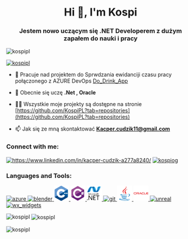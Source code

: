 <h1 align="center">Hi 👋, I'm Kospi</h1>
<h3 align="center">Jestem nowo uczącym się .NET Developerem z dużym zapałem do nauki i pracy</h3>

<p align="left"> <img src="https://komarev.com/ghpvc/?username=kospipl&label=Profile%20views&color=0e75b6&style=flat" alt="kospipl" /> </p>

<p align="left"> <a href="https://github.com/ryo-ma/github-profile-trophy"><img src="https://github-profile-trophy.vercel.app/?username=kospipl" alt="kospipl" /></a> </p>

- 🔭 Pracuje nad projektem do Sprwdzania ewidanciji czasu pracy połączonego z AZURE DevOps [Do_Drink_App](https://github.com/KospiPL/Do_Drink_App)

- 🌱 Obecnie się uczę **.Net , Oracle**

- 👨‍💻 Wszystkie moje projekty są dostępne na stronie [https://github.com/KospiPL?tab=repositories](https://github.com/KospiPL?tab=repositories)

- 📫 Jak się ze mną skontaktować **Kacper.cudzik11@gmail.com**

<h3 align="left">Connect with me:</h3>
<p align="left">
<a href="https://linkedin.com/in/kacper-cudzik-a277a8240/" target="blank"><img align="center" src="https://raw.githubusercontent.com/rahuldkjain/github-profile-readme-generator/master/src/images/icons/Social/linked-in-alt.svg" alt="https://www.linkedin.com/in/kacper-cudzik-a277a8240/" height="30" width="40" /></a>
<a href="https://discord.gg/kospiog" target="blank"><img align="center" src="https://raw.githubusercontent.com/rahuldkjain/github-profile-readme-generator/master/src/images/icons/Social/discord.svg" alt="kospiog" height="30" width="40" /></a>
</p>

<h3 align="left">Languages and Tools:</h3>
<p align="left"> <a href="https://azure.microsoft.com/en-in/" target="_blank" rel="noreferrer"> <img src="https://www.vectorlogo.zone/logos/microsoft_azure/microsoft_azure-icon.svg" alt="azure" width="40" height="40"/> </a> <a href="https://www.blender.org/" target="_blank" rel="noreferrer"> <img src="https://download.blender.org/branding/community/blender_community_badge_white.svg" alt="blender" width="40" height="40"/> </a> <a href="https://www.w3schools.com/cpp/" target="_blank" rel="noreferrer"> <img src="https://raw.githubusercontent.com/devicons/devicon/master/icons/cplusplus/cplusplus-original.svg" alt="cplusplus" width="40" height="40"/> </a> <a href="https://www.w3schools.com/cs/" target="_blank" rel="noreferrer"> <img src="https://raw.githubusercontent.com/devicons/devicon/master/icons/csharp/csharp-original.svg" alt="csharp" width="40" height="40"/> </a> <a href="https://dotnet.microsoft.com/" target="_blank" rel="noreferrer"> <img src="https://raw.githubusercontent.com/devicons/devicon/master/icons/dot-net/dot-net-original-wordmark.svg" alt="dotnet" width="40" height="40"/> </a> <a href="https://git-scm.com/" target="_blank" rel="noreferrer"> <img src="https://www.vectorlogo.zone/logos/git-scm/git-scm-icon.svg" alt="git" width="40" height="40"/> </a> <a href="https://www.java.com" target="_blank" rel="noreferrer"> <img src="https://raw.githubusercontent.com/devicons/devicon/master/icons/java/java-original.svg" alt="java" width="40" height="40"/> </a> <a href="https://www.oracle.com/" target="_blank" rel="noreferrer"> <img src="https://raw.githubusercontent.com/devicons/devicon/master/icons/oracle/oracle-original.svg" alt="oracle" width="40" height="40"/> </a> <a href="https://unrealengine.com/" target="_blank" rel="noreferrer"> <img src="https://raw.githubusercontent.com/kenangundogan/fontisto/036b7eca71aab1bef8e6a0518f7329f13ed62f6b/icons/svg/brand/unreal-engine.svg" alt="unreal" width="40" height="40"/> </a> <a href="https://www.wxwidgets.org/" target="_blank" rel="noreferrer"> <img src="https://upload.wikimedia.org/wikipedia/commons/b/bb/WxWidgets.svg" alt="wx_widgets" width="40" height="40"/> </a> </p>

<p><img align="left" src="https://github-readme-stats.vercel.app/api/top-langs?username=kospipl&show_icons=true&locale=en&layout=compact" alt="kospipl" /></p>

<p>&nbsp;<img align="center" src="https://github-readme-stats.vercel.app/api?username=kospipl&show_icons=true&locale=en" alt="kospipl" /></p>

<p><img align="center" src="https://github-readme-streak-stats.herokuapp.com/?user=kospipl&" alt="kospipl" /></p>

